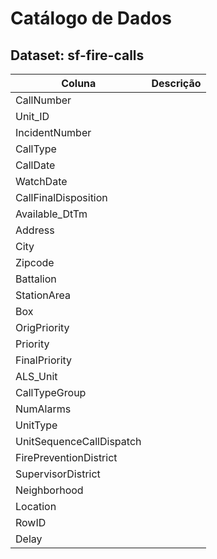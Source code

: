# Catálogo de Dados 
## Dataset: sf-fire-calls

| Coluna                   | Descrição                                                                                                       |
|--------------------------|-----------------------------------------------------------------------------------------------------------------|
|CallNumber                ||
|Unit_ID                   ||
|IncidentNumber            ||
|CallType                  ||
|CallDate                  ||                         
|WatchDate                 ||
|CallFinalDisposition      ||
|Available_DtTm            ||
|Address                   ||
|City                      ||
|Zipcode                   ||
|Battalion                 ||
|StationArea               ||
|Box                       ||
|OrigPriority              ||
|Priority                  ||
|FinalPriority             ||
|ALS_Unit                  ||
|CallTypeGroup             ||
|NumAlarms                 ||
|UnitType                  ||
|UnitSequenceCallDispatch  ||
|FirePreventionDistrict    ||
|SupervisorDistrict        ||
|Neighborhood              ||
|Location                  ||
|RowID                     ||
|Delay                     ||
